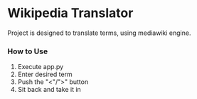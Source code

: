 # Wikipedia Translator

Project is designed to translate terms, using mediawiki engine.

### How to Use

1. Execute app.py
2. Enter desired term
3. Push the "<"/">" button
4. Sit back and take it in